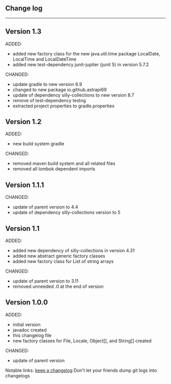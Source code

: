 ## Change log
----------------------

Version 1.3
-------------

ADDED: 

- added new factory class for the new java.util.time package LocalDate, LocalTime and LocalDateTime
- added new test-dependency junit-jupiter (junit 5) in version 5.7.2

CHANGED:

- update gradle to new version 6.9
- changed to new package io.github.astrapi69
- update of dependency silly-collections to new version 8.7
- remove of test-dependency testng 
- extracted project properties to gradle.properties

Version 1.2
-------------

ADDED:
 
- new build system gradle

CHANGED:

- removed maven build system and all related files
- removed all lombok dependent imports


Version 1.1.1
-------------

CHANGED:

- update of parent version to 4.4
- update of dependency silly-collections version to 5


Version 1.1
-------------

ADDED: 

- added new dependency of silly-collections in version 4.31
- added new abstract generic factory classes
- added new factory class for List of string arrays

CHANGED:

- update of parent version to 3.11
- removed unneeded .0 at the end of version

Version 1.0.0
-------------

ADDED: 

- initial version
- javadoc created
- this changelog file
- new factory classes for File, Locale, Object[], and String[] created

CHANGED:

- update of parent version


Notable links:
[keep a changelog](http://keepachangelog.com/en/1.0.0/) Don’t let your friends dump git logs into changelogs
